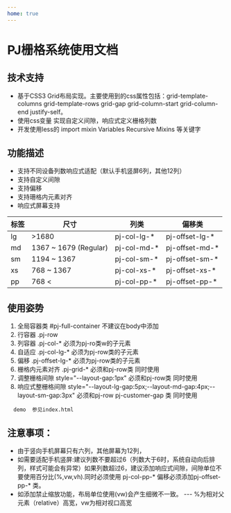 ```yaml
---
home: true
---
```

# PJ栅格系统使用文档

## 技术支持
- 基于CSS3 Grid布局实现。主要使用到的css属性包括：grid-template-columns grid-template-rows  grid-gap grid-column-start  grid-column-end justify-self。
- 使用css变量 实现自定义间隙，响应式定义栅格列数
- 开发使用less的 import mixin  Variables  Recursive Mixins 等关键字

## 功能描述

- 支持不同设备列数响应式适配（默认手机竖屏6列，其他12列）
- 支持自定义间隙
- 支持偏移
- 支持珊格内元素对齐
- 响应式屏幕支持  


|  标签   | 尺寸  |  列类 | 偏移类 |
|  ----  | ----  | ----| ---- |
| lg  |  >1680 | pj-col-lg-* | pj-offset-lg-* |
| md  | 1367 ~ 1679 (Regular) |  pj-col-md-* | pj-offset-md-* |
| sm  | 1194 ~ 1367 |  pj-col-sm-* | pj-offset-sm-* |
| xs  | 768 ~ 1367  |  pj-col-xs-* | pj-offset-xs-* |
| pp  | 768 <  |  pj-col-pp-* | pj-offset-pp-* |



## 使用姿势
1. 全局容器类       #pj-full-container   不建议在body中添加
2. 行容器          .pj-row                
3. 列容器          .pj-col-*  必须为pj-ro类w的子元素  
4. 自适应          .pj-col-lg-*  必须为pj-row类的子元素  
5. 偏移            .pj-offset-lg-*  必须为pj-row类的子元素  
6. 栅格内元素对齐    .pj-grid-*   必须和pj-row类 同时使用
7. 调整栅格间隙      style="--layout-gap:1px" 必须和pj-row类 同时使用
8. 响应式整栅格间隙   style="--layout-lg-gap:5px;--layout-md-gap:4px;--layout-sm-gap:3px" 必须和pj-row pj-customer-gap 类 同时使用

```
  demo  参见index.html
```

## 注意事项：
- 由于竖向手机屏幕只有六列，其他屏幕为12列，
- 如需要适配手机竖屏:建议列数不要超过6（列数大于6时，系统自动向后排列，样式可能会有异常）如果列数超过6，建议添加响应式间隙，间隙单位不要使用百分比(%,vw,vh).同时必须使用 pj-col-pp-*  偏移必须添加pj-offset-pp-*  类。
- 如添加禁止缩放功能，布局单位使用(vw)会产生细微不一致。                         ---  %为相对父元素（relative）高宽，vw为相对视口高宽



